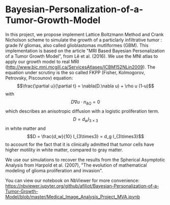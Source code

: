 # Bayesian-Personalization-of-a-Tumor-Growth-Model

In this project, we propose implement Lattice Boltzmann Method and Crank Nicholson scheme to simulate the growth of a particlarly infiltrative tumor : grade IV gliomas, also called glioblastomas mutliformes (GBM). This implementation is based on the article "MRI Based Bayesian Personalization of a Tumor Growth Model", from Lê et al. (2016). We use the MNI atlas to apply our growth model to real MRI (http://www.bic.mni.mcgill.ca/ServicesAtlases/ICBM152NLin2009). The equation under scrutiny is the so called FKPP (Fisher, Kolmogorov, Petrovsky, Piscounov) equation: $$\frac{\partial u}{\partial t} = \nabla(D.\nabla u) + \rho u (1-u)$$
with $$D\nabla u \cdot n_{\partial \Omega} = 0$$ which describes an anisotropic diffusion with a logistic proliferation term. 
$$D = d_w I_{3\times3}$$ in white matter and 
$$D = \frac{d_w}{10} I_{3\times3} = d_g I_{3\times3}$$  to account for the fact that it is clinically admitted that tumor cells have higher motility in white matter, compared to gray matter.

We use our simulations to recover the results from the Spherical Asymptotic Analysis from Harpold et al. (2007), "The evolution of mathematical modeling of glioma proliferation and invasion".

You can view our notebook on NbViewer for more convenience: 
https://nbviewer.jupyter.org/github/afiliot/Bayesian-Personalization-of-a-Tumor-Growth-Model/blob/master/Medical_Image_Analysis_Project_MVA.ipynb
